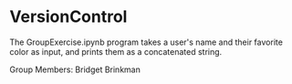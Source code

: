 # VersionControl

The GroupExercise.ipynb program takes a user's name and their favorite color as input, and prints them as a concatenated string.

Group Members:
Bridget Brinkman
